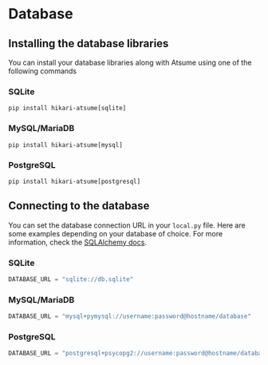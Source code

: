 # Database

## Installing the database libraries

You can install your database libraries along with Atsume using one of the following commands

### SQLite

```shell
pip install hikari-atsume[sqlite]
```

### MySQL/MariaDB

```shell
pip install hikari-atsume[mysql]
```

### PostgreSQL

```shell
pip install hikari-atsume[postgresql]
```


## Connecting to the database

You can set the database connection URL in your `local.py` file. Here are some examples depending
on your database of choice. For more information, check the
[SQLAlchemy docs](https://docs.sqlalchemy.org/en/20/core/engines.html#backend-specific-urls).

### SQLite

```python
DATABASE_URL = "sqlite://db.sqlite"
```

### MySQL/MariaDB

```python
DATABASE_URL = "mysql+pymysql://username:password@hostname/database"
```

### PostgreSQL

```python
DATABASE_URL = "postgresql+psycopg2://username:password@hostname/database"
```
